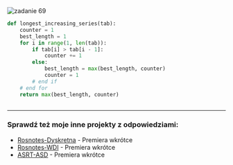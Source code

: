 <picture>
  <source srcset="../../srt/zbior_zadan/69.png" media="(prefers-color-scheme: light)">
  <source srcset="../../srt/zbior_zadan/black_69.png" media="(prefers-color-scheme: dark)">
  <img src="../../srt/zbior_zadan/black_69.png" alt="zadanie 69">
</picture>

```python
def longest_increasing_series(tab):
    counter = 1
    best_length = 1
    for i in range(1, len(tab)):
        if tab[i] > tab[i - 1]:
            counter += 1
        else:
            best_length = max(best_length, counter)
            counter = 1
        # end if
    # end for
    return max(best_length, counter)



```

---
### Sprawdź też moje inne projekty z odpowiedziami:
- [Rosnotes-Dyskretna](https://github.com/kamilGie/Rosnotes-Dyskretna) - Premiera wkrótce
- [Rosnotes-WDI](https://github.com/kamilGie/Rosnotes-WDI) - Premiera wkrótce
- [ASRT-ASD](https://github.com/kamilGie/Rosnotes-Dyskretna) - Premiera wkrótce
